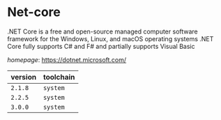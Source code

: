 # Net-core

.NET Core is a free and open-source managed computer software framework for the Windows,  Linux, and macOS operating systems .NET Core fully supports C# and F# and partially supports Visual Basic

*homepage*: <https://dotnet.microsoft.com/>

version | toolchain
--------|----------
``2.1.8`` | ``system``
``2.2.5`` | ``system``
``3.0.0`` | ``system``
